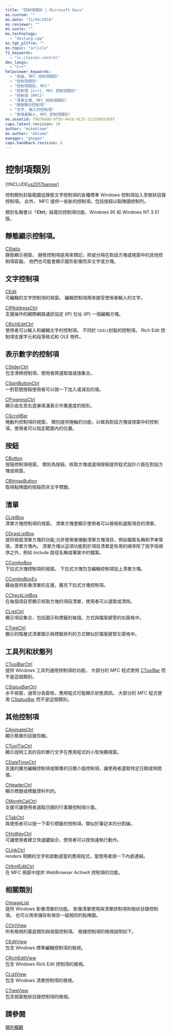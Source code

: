 ```yaml
---
title: "控制項類別 | Microsoft Docs"
ms.custom: ""
ms.date: "11/04/2016"
ms.reviewer: ""
ms.suite: ""
ms.technology: 
  - "devlang-cpp"
ms.tgt_pltfrm: ""
ms.topic: "article"
f1_keywords: 
  - "vc.classes.control"
dev_langs: 
  - "C++"
helpviewer_keywords: 
  - "按鈕, MFC 控制項類別"
  - "控制項類別"
  - "控制項類別, MFC"
  - "控制項 [C++], MFC 控制項類別"
  - "控制項 [MFC]"
  - "清單方塊, MFC 控制項類別"
  - "靜態顯示控制項"
  - "文字, 輸入的控制項"
  - "使用者輸入, MFC 控制項類別"
ms.assetid: f9876606-9f5b-44cb-9135-213298d1df8f
caps.latest.revision: 10
author: "mikeblome"
ms.author: "mblome"
manager: "ghogen"
caps.handback.revision: 6
---
```

# 控制項類別
[!INCLUDE[vs2017banner](../assembler/inline/includes/vs2017banner.md)]

控制類別封裝範圍從靜態文字控制項的各種標準 Windows 控制項加入至樹狀目錄控制項。  此外， MFC 提供一些新的控制項，包括按鈕以點陣圖控制列。  
  
 類別名稱會以「**Ctrl**」結尾的控制項功能、Windows 95 和 Windows NT 3.51 版。  
  
## 靜態顯示控制項。  
 [CStatic](../mfc/reference/cstatic-class.md)  
 靜態顯示視窗。  靜態控制項是用來標記，把或分隔在對話方塊或視窗中的其他控制項容器。  他們也可能會顯示圖形影像而非文字或方塊。  
  
## 文字控制項  
 [CEdit](../mfc/reference/cedit-class.md)  
 可編輯的文字控制項的視窗。  編輯控制項用來接受使用者輸入的文字。  
  
 [CIPAddressCtrl](../mfc/reference/cipaddressctrl-class.md)  
 支援操作的網際網路通訊協定 \(IP\) 位址 \(IP\) 一個編輯方塊。  
  
 [CRichEditCtrl](../mfc/reference/cricheditctrl-class.md)  
 使用者可以輸入和編輯文字的控制項。  不同於 `CEdit`封裝的控制項， Rich Edit 控制項支援字元和段落格式和 OLE 物件。  
  
## 表示數字的控制項  
 [CSliderCtrl](../mfc/reference/csliderctrl-class.md)  
 包含滑桿控制項，使用者將選取值或值集合。  
  
 [CSpinButtonCtrl](../mfc/reference/cspinbuttonctrl-class.md)  
 一對箭號按鈕使用者可以按一下加入或減去的值。  
  
 [CProgressCtrl](../mfc/reference/cprogressctrl-class.md)  
 顯示由左至右逐漸填滿表示作業進度的矩形。  
  
 [CScrollBar](../mfc/reference/cscrollbar-class.md)  
 捲動列控制項的視窗。  類別提供捲軸的功能，以做為對話方塊或視窗中的控制項，使用者可以指定範圍內的位置。  
  
## 按鈕  
 [CButton](../mfc/reference/cbutton-class.md)  
 按鈕控制項視窗。  類別為按鈕、核取方塊或選項按鈕提供程式設計介面在對話方塊或視窗。  
  
 [CBitmapButton](../mfc/reference/cbitmapbutton-class.md)  
 取得點陣圖的按鈕而非文字標題。  
  
## 清單  
 [CListBox](../mfc/reference/clistbox-class.md)  
 清單方塊控制項的視窗。  清單方塊會顯示使用者可以檢視和選取項目的清單。  
  
 [CDragListBox](../mfc/reference/cdraglistbox-class.md)  
 提供視窗清單方塊的功能;允許使用者捲動清單方塊項目，例如檔案名稱和字串常值，清單方塊內。  清單方塊以這項功能對於項目清單是有用的順序除了按字母順序之外，例如 Include 路徑名稱或專案中的檔案。  
  
 [CComboBox](../mfc/reference/ccombobox-class.md)  
 下拉式方塊控制項的視窗。  下拉式方塊包含編輯控制項加上清單方塊。  
  
 [CComboBoxEx](../mfc/reference/ccomboboxex-class.md)  
 藉由提供影像清單的支援，擴充下拉式方塊控制項。  
  
 [CCheckListBox](../mfc/reference/cchecklistbox-class.md)  
 在每個項目旁顯示核取方塊的項目清單，使用者可以選取或清除。  
  
 [CListCtrl](../mfc/reference/clistctrl-class.md)  
 顯示項目集合，包括圖示和標籤的每個，方式與檔案總管的右窗格中。  
  
 [CTreeCtrl](../mfc/reference/ctreectrl-class.md)  
 顯示的階層式清單圖示與標籤排列的方式類似於檔案總管左窗格中。  
  
## 工具列和狀態列  
 [CToolBarCtrl](../mfc/reference/ctoolbarctrl-class.md)  
 提供 Windows 工具列通用控制項的功能。  大部分的 MFC 程式使用 [CToolBar](../mfc/reference/ctoolbar-class.md) 而不是這個類別。  
  
 [CStatusBarCtrl](../mfc/reference/cstatusbarctrl-class.md)  
 水平視窗，通常分為窗格，應用程式可能顯示狀態資訊。  大部分的 MFC 程式使用 [CStatusBar](../mfc/reference/cstatusbar-class.md) 而不是這個類別。  
  
## 其他控制項  
 [CAnimateCtrl](../mfc/reference/canimatectrl-class.md)  
 顯示簡單的目錄剪輯。  
  
 [CToolTipCtrl](../mfc/reference/ctooltipctrl-class.md)  
 顯示說明工具的目的單行文字在應用程式的小型快顯視窗。  
  
 [CDateTimeCtrl](../mfc/reference/cdatetimectrl-class.md)  
 支援的擴充編輯控制項或簡單的日曆介面控制項，讓使用者選取特定日期或時間值。  
  
 [CHeaderCtrl](../mfc/reference/cheaderctrl-class.md)  
 顯示標題或標籤資料列的。  
  
 [CMonthCalCtrl](../mfc/reference/cmonthcalctrl-class.md)  
 支援可讓使用者選取日期的行事曆控制項介面。  
  
 [CTabCtrl](../mfc/reference/ctabctrl-class.md)  
 與使用者可以按一下索引標籤的控制項，類似於筆記本的分割線。  
  
 [CHotKeyCtrl](../mfc/reference/chotkeyctrl-class.md)  
 可讓使用者建立快速鍵組合，使用者可以按快速執行動作。  
  
 [CLinkCtrl](../mfc/reference/clinkctrl-class.md)  
 renders 明顯的文字和啟動適當的應用程式，當使用者按一下內嵌連結。  
  
 [CHtmlEditCtrl](../mfc/reference/chtmleditctrl-class.md)  
 在 MFC 視窗中提供 WebBrowser ActiveX 控制項的功能。  
  
## 相關類別  
 [CImageList](../mfc/reference/cimagelist-class.md)  
 提供 Windows 影像清單的功能。  影像清單使用與清單控制項和樹狀目錄控制項。  也可以用來儲存和保存一組相同的點陣圖。  
  
 [CCtrlView](../mfc/reference/cctrlview-class.md)  
 所有檢視的基底類別與視窗控制項。  根據控制項的檢視說明如下。  
  
 [CEditView](../mfc/reference/ceditview-class.md)  
 包含 Windows 標準編輯控制項的檢視。  
  
 [CRichEditView](../mfc/reference/cricheditview-class.md)  
 包含 Windows Rich Edit 控制項的檢視。  
  
 [CListView](../mfc/reference/clistview-class.md)  
 包含 Windows 清單控制項的檢視。  
  
 [CTreeView](../mfc/reference/ctreeview-class.md)  
 包含視窗樹狀目錄控制項的檢視。  
  
## 請參閱  
 [類別概觀](../mfc/class-library-overview.md)